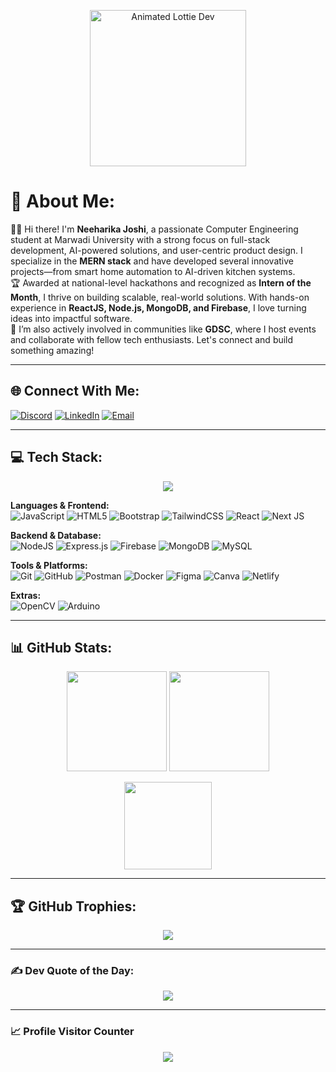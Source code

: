 <!-- Profile Banner or Lottie Animation -->
<p align="center">
  <img src="https://lottie.host/55a5891c-cd15-4086-97eb-85fd1a89bfb2/IKllkTXP6E.json" height="250" alt="Animated Lottie Dev">
</p>

# 💫 About Me:
👩‍💻 Hi there! I'm **Neeharika Joshi**, a passionate Computer Engineering student at Marwadi University with a strong focus on full-stack development, AI-powered solutions, and user-centric product design. I specialize in the **MERN stack** and have developed several innovative projects—from smart home automation to AI-driven kitchen systems.  
🏆 Awarded at national-level hackathons and recognized as **Intern of the Month**, I thrive on building scalable, real-world solutions. With hands-on experience in **ReactJS, Node.js, MongoDB, and Firebase**, I love turning ideas into impactful software.  
💬 I’m also actively involved in communities like **GDSC**, where I host events and collaborate with fellow tech enthusiasts. Let's connect and build something amazing!

---

## 🌐 Connect With Me:
[![Discord](https://img.shields.io/badge/Discord-%237289DA.svg?logo=discord&logoColor=white)](https://discord.gg/neeharika_40882)
[![LinkedIn](https://img.shields.io/badge/LinkedIn-%230077B5.svg?logo=linkedin&logoColor=white)](https://www.linkedin.com/in/neeharika-joshi-44aa65269)
[![Email](https://img.shields.io/badge/Email-D14836?logo=gmail&logoColor=white)](mailto:joshineeharika981@gmail.com)

---

## 💻 Tech Stack:

<p align="center">
  <img src="https://readme-typing-svg.demolab.com/?lines=Full+Stack+Developer;MERN+Stack+Specialist;Open+Source+Contributor;Lifelong+Learner&center=true&width=500&height=45">
</p>

**Languages & Frontend:**  
![JavaScript](https://img.shields.io/badge/javascript-%23323330.svg?style=for-the-badge&logo=javascript&logoColor=%23F7DF1E)
![HTML5](https://img.shields.io/badge/html5-%23E34F26.svg?style=for-the-badge&logo=html5&logoColor=white)
![Bootstrap](https://img.shields.io/badge/bootstrap-%238511FA.svg?style=for-the-badge&logo=bootstrap&logoColor=white)
![TailwindCSS](https://img.shields.io/badge/tailwindcss-%2338B2AC.svg?style=for-the-badge&logo=tailwind-css&logoColor=white)
![React](https://img.shields.io/badge/react-%2320232a.svg?style=for-the-badge&logo=react&logoColor=%2361DAFB)
![Next JS](https://img.shields.io/badge/Next-black?style=for-the-badge&logo=next.js&logoColor=white)

**Backend & Database:**  
![NodeJS](https://img.shields.io/badge/node.js-6DA55F?style=for-the-badge&logo=node.js&logoColor=white)
![Express.js](https://img.shields.io/badge/express.js-%23404d59.svg?style=for-the-badge&logo=express&logoColor=%2361DAFB)
![Firebase](https://img.shields.io/badge/firebase-a08021?style=for-the-badge&logo=firebase&logoColor=ffcd34)
![MongoDB](https://img.shields.io/badge/MongoDB-%234ea94b.svg?style=for-the-badge&logo=mongodb&logoColor=white)
![MySQL](https://img.shields.io/badge/mysql-4479A1.svg?style=for-the-badge&logo=mysql&logoColor=white)

**Tools & Platforms:**  
![Git](https://img.shields.io/badge/git-%23F05033.svg?style=for-the-badge&logo=git&logoColor=white)
![GitHub](https://img.shields.io/badge/github-%23121011.svg?style=for-the-badge&logo=github&logoColor=white)
![Postman](https://img.shields.io/badge/Postman-FF6C37?style=for-the-badge&logo=postman&logoColor=white)
![Docker](https://img.shields.io/badge/docker-%230db7ed.svg?style=for-the-badge&logo=docker&logoColor=white)
![Figma](https://img.shields.io/badge/figma-%23F24E1E.svg?style=for-the-badge&logo=figma&logoColor=white)
![Canva](https://img.shields.io/badge/Canva-%2300C4CC.svg?style=for-the-badge&logo=Canva&logoColor=white)
![Netlify](https://img.shields.io/badge/netlify-%23000000.svg?style=for-the-badge&logo=netlify&logoColor=#00C7B7)

**Extras:**  
![OpenCV](https://img.shields.io/badge/opencv-%23white.svg?style=for-the-badge&logo=opencv&logoColor=white)
![Arduino](https://img.shields.io/badge/-Arduino-00979D?style=for-the-badge&logo=Arduino&logoColor=white)

---

## 📊 GitHub Stats:
<p align="center">
  <img src="https://github-readme-stats.vercel.app/api?username=Maneeka03&theme=rose_pine&hide_border=false&include_all_commits=true&count_private=true" height="160">
  <img src="https://github-readme-streak-stats.herokuapp.com/?user=Maneeka03&theme=rose_pine&hide_border=false" height="160">
</p>
<p align="center">
  <img src="https://github-readme-stats.vercel.app/api/top-langs/?username=Maneeka03&theme=rose_pine&hide_border=false&layout=compact" height="140">
</p>

---

## 🏆 GitHub Trophies:
<p align="center">
  <img src="https://github-profile-trophy.vercel.app/?username=Maneeka03&theme=flat&no-frame=true&margin-w=10" />
</p>

---

### ✍️ Dev Quote of the Day:
<p align="center">
  <img src="https://quotes-github-readme.vercel.app/api?type=horizontal&theme=tokyonight" />
</p>

---

### 📈 Profile Visitor Counter
<p align="center">
  <img src="https://visitcount.itsvg.in/api?id=Maneeka03&icon=0&color=0" />
</p>

<!-- Created with 💜 using GPRM (https://gprm.itsvg.in) -->
